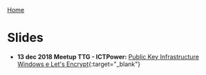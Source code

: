 [Home](/)
# Slides
 
* __13 dec 2018 Meetup TTG - ICTPower:__ [Public Key Infrastructure Windows e Let's Encrypt](2018-12-TTG){:target="_blank"}
